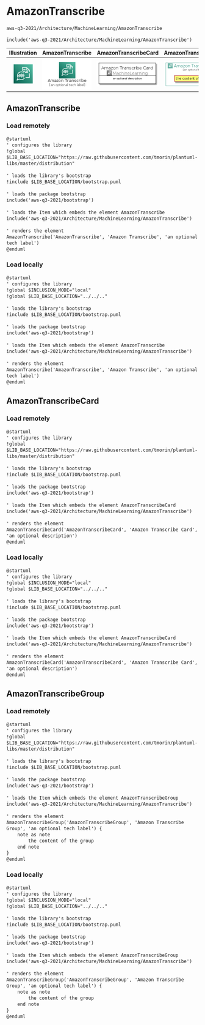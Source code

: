 # AmazonTranscribe


```text
aws-q3-2021/Architecture/MachineLearning/AmazonTranscribe
```

```text
include('aws-q3-2021/Architecture/MachineLearning/AmazonTranscribe')
```



| Illustration | AmazonTranscribe | AmazonTranscribeCard | AmazonTranscribeGroup |
| :---: | :---: | :---: | :---: |
| ![illustration for Illustration](../../../aws-q3-2021/Architecture/MachineLearning/AmazonTranscribe.png) | ![illustration for AmazonTranscribe](../../../aws-q3-2021/Architecture/MachineLearning/AmazonTranscribe.Local.png) | ![illustration for AmazonTranscribeCard](../../../aws-q3-2021/Architecture/MachineLearning/AmazonTranscribeCard.Local.png) | ![illustration for AmazonTranscribeGroup](../../../aws-q3-2021/Architecture/MachineLearning/AmazonTranscribeGroup.Local.png) |




## AmazonTranscribe

### Load remotely
```plantuml
@startuml
' configures the library
!global $LIB_BASE_LOCATION="https://raw.githubusercontent.com/tmorin/plantuml-libs/master/distribution"

' loads the library's bootstrap
!include $LIB_BASE_LOCATION/bootstrap.puml

' loads the package bootstrap
include('aws-q3-2021/bootstrap')

' loads the Item which embeds the element AmazonTranscribe
include('aws-q3-2021/Architecture/MachineLearning/AmazonTranscribe')

' renders the element
AmazonTranscribe('AmazonTranscribe', 'Amazon Transcribe', 'an optional tech label')
@enduml
```

### Load locally
```plantuml
@startuml
' configures the library
!global $INCLUSION_MODE="local"
!global $LIB_BASE_LOCATION="../../.."

' loads the library's bootstrap
!include $LIB_BASE_LOCATION/bootstrap.puml

' loads the package bootstrap
include('aws-q3-2021/bootstrap')

' loads the Item which embeds the element AmazonTranscribe
include('aws-q3-2021/Architecture/MachineLearning/AmazonTranscribe')

' renders the element
AmazonTranscribe('AmazonTranscribe', 'Amazon Transcribe', 'an optional tech label')
@enduml
```

## AmazonTranscribeCard

### Load remotely
```plantuml
@startuml
' configures the library
!global $LIB_BASE_LOCATION="https://raw.githubusercontent.com/tmorin/plantuml-libs/master/distribution"

' loads the library's bootstrap
!include $LIB_BASE_LOCATION/bootstrap.puml

' loads the package bootstrap
include('aws-q3-2021/bootstrap')

' loads the Item which embeds the element AmazonTranscribeCard
include('aws-q3-2021/Architecture/MachineLearning/AmazonTranscribe')

' renders the element
AmazonTranscribeCard('AmazonTranscribeCard', 'Amazon Transcribe Card', 'an optional description')
@enduml
```

### Load locally
```plantuml
@startuml
' configures the library
!global $INCLUSION_MODE="local"
!global $LIB_BASE_LOCATION="../../.."

' loads the library's bootstrap
!include $LIB_BASE_LOCATION/bootstrap.puml

' loads the package bootstrap
include('aws-q3-2021/bootstrap')

' loads the Item which embeds the element AmazonTranscribeCard
include('aws-q3-2021/Architecture/MachineLearning/AmazonTranscribe')

' renders the element
AmazonTranscribeCard('AmazonTranscribeCard', 'Amazon Transcribe Card', 'an optional description')
@enduml
```

## AmazonTranscribeGroup

### Load remotely
```plantuml
@startuml
' configures the library
!global $LIB_BASE_LOCATION="https://raw.githubusercontent.com/tmorin/plantuml-libs/master/distribution"

' loads the library's bootstrap
!include $LIB_BASE_LOCATION/bootstrap.puml

' loads the package bootstrap
include('aws-q3-2021/bootstrap')

' loads the Item which embeds the element AmazonTranscribeGroup
include('aws-q3-2021/Architecture/MachineLearning/AmazonTranscribe')

' renders the element
AmazonTranscribeGroup('AmazonTranscribeGroup', 'Amazon Transcribe Group', 'an optional tech label') {
    note as note
        the content of the group
    end note
}
@enduml
```

### Load locally
```plantuml
@startuml
' configures the library
!global $INCLUSION_MODE="local"
!global $LIB_BASE_LOCATION="../../.."

' loads the library's bootstrap
!include $LIB_BASE_LOCATION/bootstrap.puml

' loads the package bootstrap
include('aws-q3-2021/bootstrap')

' loads the Item which embeds the element AmazonTranscribeGroup
include('aws-q3-2021/Architecture/MachineLearning/AmazonTranscribe')

' renders the element
AmazonTranscribeGroup('AmazonTranscribeGroup', 'Amazon Transcribe Group', 'an optional tech label') {
    note as note
        the content of the group
    end note
}
@enduml
```

